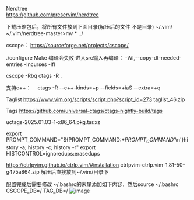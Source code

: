 Nerdtree  
https://github.com/preservim/nerdtree

下载压缩包后，将所有文件放到下面目录(解压后的文件 不是目录)
~/.vim/
~/.vim/nerdtree-master\>mv * ../

cscope：
https://sourceforge.net/projects/cscope/

./configure
Make 编译会失败
进入src输入再编译：
 -Wl,--copy-dt-needed-entries  -lncurses -lfl

cscope -Rbq
ctags -R .

支持c++：
　ctags -R --c++-kinds=+p --fields=+iaS --extra=+q

Taglist
https://www.vim.org/scripts/script.php?script_id=273
taglist_46.zip


Tags
https://github.com/universal-ctags/ctags-nightly-build/tags

uctags-2025.01.03-1-x86_64.pkg.tar.xz



export PROMPT_COMMAND="${PROMPT_COMMAND:+$PROMPT_COMMAND$'\n'}history -a; history -c; history -r"
export HISTCONTROL=ignoredups:erasedups


https://ctrlpvim.github.io/ctrlp.vim/#installation
ctrlpvim-ctrlp.vim-1.81-50-g475a864.zip
解压后直接放到~/.vim/目录下


配置完成后需要修改
~/.bashrc的末尾添加如下内容，然后source ~/.bashrc
CSCOPE_DB=/
TAG_DB=/
![image](https://github.com/user-attachments/assets/cec1fa11-e400-4d01-b1e8-2ea7f7ab6ec8)
